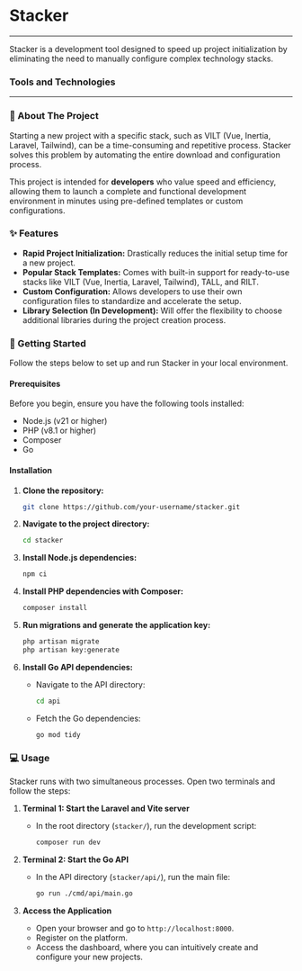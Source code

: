 # Stacker
-----

Stacker is a development tool designed to speed up project initialization by eliminating the need to manually configure complex technology stacks.

### Tools and Technologies

-----

### 🎯 About The Project

Starting a new project with a specific stack, such as VILT (Vue, Inertia, Laravel, Tailwind), can be a time-consuming and repetitive process. Stacker solves this problem by automating the entire download and configuration process.

This project is intended for **developers** who value speed and efficiency, allowing them to launch a complete and functional development environment in minutes using pre-defined templates or custom configurations.

### ✨ Features

  * **Rapid Project Initialization:** Drastically reduces the initial setup time for a new project.
  * **Popular Stack Templates:** Comes with built-in support for ready-to-use stacks like VILT (Vue, Inertia, Laravel, Tailwind), TALL, and RILT.
  * **Custom Configuration:** Allows developers to use their own configuration files to standardize and accelerate the setup.
  * **Library Selection (In Development):** Will offer the flexibility to choose additional libraries during the project creation process.

### 🚀 Getting Started

Follow the steps below to set up and run Stacker in your local environment.

#### Prerequisites

Before you begin, ensure you have the following tools installed:

  * Node.js (v21 or higher)
  * PHP (v8.1 or higher)
  * Composer
  * Go

#### Installation

1.  **Clone the repository:**

    ```sh
    git clone https://github.com/your-username/stacker.git
    ```

2.  **Navigate to the project directory:**

    ```sh
    cd stacker
    ```

3.  **Install Node.js dependencies:**

    ```sh
    npm ci
    ```

4.  **Install PHP dependencies with Composer:**

    ```sh
    composer install
    ```

5.  **Run migrations and generate the application key:**

    ```sh
    php artisan migrate
    php artisan key:generate
    ```

6.  **Install Go API dependencies:**

      * Navigate to the API directory:
        ```sh
        cd api
        ```
      * Fetch the Go dependencies:
        ```sh
        go mod tidy
        ```

### 💻 Usage

Stacker runs with two simultaneous processes. Open two terminals and follow the steps:

1.  **Terminal 1: Start the Laravel and Vite server**

      * In the root directory (`stacker/`), run the development script:
        ```sh
        composer run dev
        ```

2.  **Terminal 2: Start the Go API**

      * In the API directory (`stacker/api/`), run the main file:
        ```sh
        go run ./cmd/api/main.go
        ```

3.  **Access the Application**

      * Open your browser and go to `http://localhost:8000`.
      * Register on the platform.
      * Access the dashboard, where you can intuitively create and configure your new projects.
